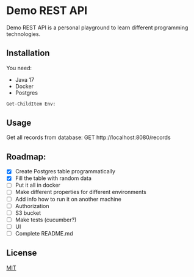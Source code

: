 # Demo REST API
Demo REST API is a personal playground 
to learn different programming technologies.

## Installation
You need:
- Java 17
- Docker
- Postgres

```bash
Get-ChildItem Env:
```

## Usage
Get all records from database: GET http://localhost:8080/records

## Roadmap:
- [x] Create Postgres table programmatically
- [x] Fill the table with random data 
- [ ] Put it all in docker
- [ ] Make different properties for different environments
- [ ] Add info how to run it on another machine
- [ ] Authorization
- [ ] S3 bucket
- [ ] Make tests (cucumber?)
- [ ] UI
- [ ] Complete README.md

## License
[MIT](https://choosealicense.com/licenses/mit/)